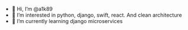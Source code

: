 - 👋 Hi, I’m @a1k89
- 👀 I’m interested in python, django, swift, react. And clean architecture 
- 🌱 I’m currently learning django microservices

<!---
a1k89/a1k89 is a ✨ special ✨ repository because its `README.md` (this file) appears on your GitHub profile.
You can click the Preview link to take a look at your changes.
--->
